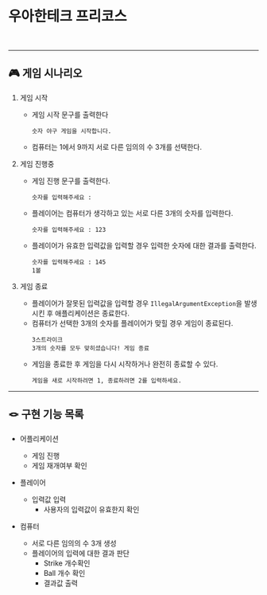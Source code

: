 
# 우아한테크 프리코스

<br>

---

## 🎮 게임 시나리오

1. 게임 시작
   - 게임 시작 문구를 출력한다
        ```
        숫자 야구 게임을 시작합니다.
        ```
   - 컴퓨터는 1에서 9까지 서로 다른 임의의 수 3개를 선택한다.
       
2. 게임 진행중
   - 게임 진행 문구를 출력한다.
        ```
        숫자를 입력해주세요 :
        ```
   - 플레이어는 컴퓨터가 생각하고 있는 서로 다른 3개의 숫자를 입력한다.
     ```
     숫자를 입력해주세요 : 123
     ``` 
   - 플레이어가 유효한 입력값을 입력할 경우 입력한 숫자에 대한 결과를 출력한다.
        ```
        숫자를 입력해주세요 : 145
        1볼
        ```

3. 게임 종료
   - 플레이어가 잘못된 입력값을 입력할 경우 `IllegalArgumentException`을 발생시킨 후 애플리케이션은 종료한다. 
   - 컴퓨터가 선택한 3개의 숫자를 플레이어가 맞힐 경우 게임이 종료된다.
     ```
     3스트라이크
     3개의 숫자를 모두 맞히셨습니다! 게임 종료
     ```
   - 게임을 종료한 후 게임을 다시 시작하거나 완전히 종료할 수 있다.
     ```
     게임을 새로 시작하려면 1, 종료하려면 2를 입력하세요.
     ```

---

## 🪢 구현 기능 목록


- 어플리케이션
  - 게임 진행
  - 게임 재개여부 확인
  

- 플레이어
  - 입력값 입력
    - 사용자의 입력값이 유효한지 확인

    
- 컴퓨터
  - 서로 다른 임의의 수 3개 생성
  - 플레이어의 입력에 대한 결과 판단
    - Strike 개수확인
    - Ball 개수 확인
    - 결과값 출력